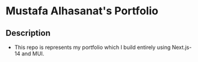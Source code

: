 # Mustafa Alhasanat's Portfolio

## Description

-   This repo is represents my portfolio which I build entirely using Next.js-14 and MUI.
